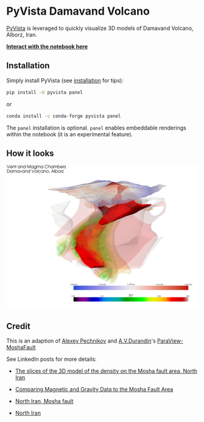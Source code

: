 # PyVista Damavand Volcano

[PyVista](https://www.pyvista.org) is leveraged to quickly visualize 3D models of Damavand Volcano, Alborz, Iran.


**[Interact with the notebook here](https://nbviewer.jupyter.org/github/banesullivan/damavand-volcano/blob/master/Damavand_Volcano.ipynb)**

## Installation

Simply install PyVista (see [installation](https://docs.pyvista.org/getting-started/installation.html) for tips):

```bash
pip install -U pyvista panel
```

or 

```bash
conda install -c conda-forge pyvista panel
```

The `panel` installation is optional. `panel` enables embeddable renderings within the notebook (it is an experimental feature).

## How it looks

![image](./volcano.png)


## Credit

This is an adaption of [Alexey Pechnikov](https://orcid.org/0000-0001-9626-8615) and [A.V.Durandin](https://orcid.org/0000-0001-6468-9757)'s [ParaView-MoshaFault](https://github.com/mobigroup/ParaView-MoshaFault)

See LinkedIn posts for more details:

- [The slices of the 3D model of the density on the Mosha fault area, North Iran](https://www.linkedin.com/posts/activity-6610080454911631360-97-V/)

- [Comparing Magnetic and Gravity Data to the Mosha Fault Area](https://www.linkedin.com/posts/activity-6609736436344201216-Kxls/)

- [North Iran, Mosha fault](https://www.linkedin.com/posts/activity-6609681862937853952-2BPG/)

- [North Iran](https://www.linkedin.com/posts/activity-6609486793676996608-ZF-J/)
